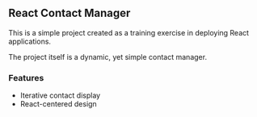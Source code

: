 ## React Contact Manager

This is a simple project created as a training exercise in deploying React applications.

The project itself is a dynamic, yet simple contact manager.

### Features

- Iterative contact display
- React-centered design
